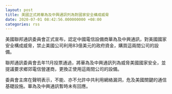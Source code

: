 ```yaml
---
layout: post
title: 美國正式將華為及中興通訊列為對國家安全構成威脅
date: 2020-07-01 08:42:56.000000000 +08:00
categories: rss
---
```


美國聯邦通訊委員會正式宣布，認定中國電信設備商華為及中興通訊，對美國國家安全構成威脅，禁止美國公司利用83億美元的政府資金，購買這兩間公司的設備。

聯邦通訊委員會去年11月投票通過，將華為及中興通訊列為威脅美國國家安全，並提議要求鄉郊電信營運商，更換正使用這兩間公司的設備。

委員會主席在聲明表示，不能、亦不允許中共利用網絡漏洞，危及美國關鍵的通信基礎設施。華為及中興通訊暫時未有回應。
